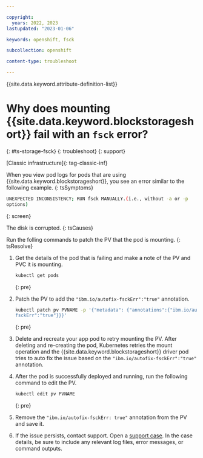```yaml
---

copyright: 
  years: 2022, 2023
lastupdated: "2023-01-06"

keywords: openshift, fsck

subcollection: openshift

content-type: troubleshoot

---
```


{{site.data.keyword.attribute-definition-list}}



# Why does mounting {{site.data.keyword.blockstorageshort}} fail with an `fsck` error?
{: #ts-storage-fsck}
{: troubleshoot}
{: support}

[Classic infrastructure]{: tag-classic-inf}


When you view pod logs for pods that are using {{site.data.keyword.blockstorageshort}}, you see an error similar to the following example.
{: tsSymptoms}

```sh
UNEXPECTED INCONSISTENCY; RUN fsck MANUALLY.(i.e., without -a or -p 
options)
```
{: screen}

The disk is corrupted.
{: tsCauses}


Run the folling commands to patch the PV that the pod is mounting.
{: tsResolve}


1. Get the details of the pod that is failing and make a note of the PV and PVC it is mounting.
    ```sh
    kubectl get pods
    ```
    {: pre}

1. Patch the PV to add the `"ibm.io/autofix-fsckErr":"true"` annotation.
    ```sh
    kubectl patch pv PVNAME -p '{"metadata": {"annotations":{"ibm.io/autofix-
    fsckErr":"true"}}}'
    ```
    {: pre}
    
1. Delete and recreate your app pod to retry mounting the PV. After deleting and re-creating the pod, Kubernetes retries the mount operation and the {{site.data.keyword.blockstorageshort}} driver pod tries to auto fix the issue based on the `"ibm.io/autofix-fsckErr":"true"` annotation.

1. After the pod is successfully deployed and running, run the following command to edit the PV.
    ```sh
    kubectl edit pv PVNAME
    ```
    {: pre}

1. Remove the `"ibm.io/autofix-fsckErr: true"` annotation from the PV and save it.

1. If the issue persists, contact support. Open a [support case](/docs/get-support?topic=get-support-using-avatar). In the case details, be sure to include any relevant log files, error messages, or command outputs.

